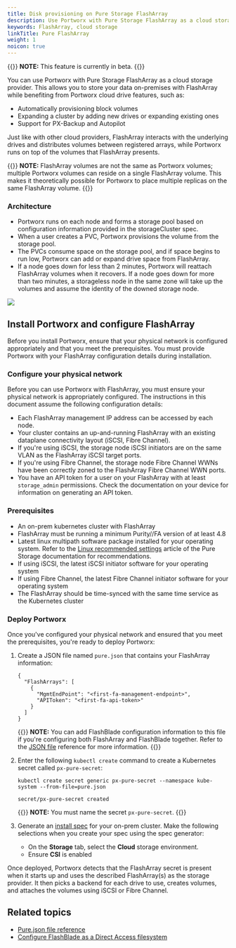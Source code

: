 ```yaml
---
title: Disk provisioning on Pure Storage FlashArray
description: Use Portworx with Pure Storage FlashArray as a cloud storage provider.
keywords: FlashArray, cloud storage
linkTitle: Pure FlashArray
weight: 1
noicon: true
---
```


{{<info>}}
**NOTE:** This feature is currently in beta. 
{{</info>}}

You can use Portworx with Pure Storage FlashArray as a cloud storage provider. This allows you to store your data on-premises with FlashArray while benefiting from Portworx cloud drive features, such as:

* Automatically provisioning block volumes
* Expanding a cluster by adding new drives or expanding existing ones
* Support for PX-Backup and Autopilot

Just like with other cloud providers, FlashArray interacts with the underlying drives and distributes volumes between registered arrays, while Portworx runs on top of the volumes that FlashArray presents. 

{{<info>}}
**NOTE:** FlashArray volumes are not the same as Portworx volumes; multiple Portworx volumes can reside on a single FlashArray volume. This makes it theoretically possible for Portworx to place multiple replicas on the same FlashArray volume. 
{{</info>}}
### Architecture

* Portworx runs on each node and forms a storage pool based on configuration information provided in the storageCluster spec.
* When a user creates a PVC, Portworx provisions the volume from the storage pool. 
* The PVCs consume space on the storage pool, and if space begins to run low, Portworx can add or expand drive space from FlashArray.
* If a node goes down for less than 2 minutes, Portworx will reattach FlashArray volumes when it recovers. If a node goes down for more than two minutes, a storageless node in the same zone will take up the volumes and assume the identity of the downed storage node.

![](/img/FaCloudDisk.png)

## Install Portworx and configure FlashArray

Before you install Portworx, ensure that your physical network is configured appropriately and that you meet the prerequisites. You must provide Portworx with your FlashArray configuration details during installation. 

### Configure your physical network

Before you can use Portworx with FlashArray, you must ensure your physical network is appropriately configured. The instructions in this document assume the following configuration details:

* Each FlashArray management IP address can be accessed by each node.
* Your cluster contains an up-and-running FlashArray with an existing dataplane connectivity layout (iSCSI, Fibre Channel).
* If you're using iSCSI, the storage node iSCSI initiators are on the same VLAN as the FlashArray iSCSI target ports.
* If you're using Fibre Channel, the storage node Fibre Channel WWNs have been correctly zoned to the FlashArray Fibre Channel WWN ports. 
* You have an API token for a user on your FlashArray with at least `storage_admin` permissions. Check the documentation on your device for information on generating an API token.

### Prerequisites

* An on-prem kubernetes cluster with FlashArray
* FlashArray must be running a minimum Purity//FA version of at least 4.8
* Latest linux multipath software package installed for your operating system. Refer to the [Linux recommended settings](https://support.purestorage.com/Solutions/Linux/Linux_Reference/Linux_Recommended_Settings) article of the Pure Storage documentation for recommendations.
* If using iSCSI, the latest iSCSI initiator software for your operating system
* If using Fibre Channel, the latest Fibre Channel initiator software for your operating system
* The FlashArray should be time-synced with the same time service as the Kubernetes cluster

### Deploy Portworx

Once you've configured your physical network and ensured that you meet the prerequisites, you're ready to deploy Portworx:

1. Create a JSON file named `pure.json` that contains your FlashArray information:
   
    ```text
    {
      "FlashArrays": [
        {
          "MgmtEndPoint": "<first-fa-management-endpoint>",
          "APIToken": "<first-fa-api-token>"
        }
      ]
    }
    ```

    {{<info>}}
**NOTE:** You can add FlashBlade configuration information to this file if you're configuring both FlashArray and FlashBlade together. Refer to the [JSON file](/reference/pure-json-reference/) reference for more information.
    {{</info>}}

1. Enter the following `kubectl create` command to create a Kubernetes secret called `px-pure-secret`:

    ```text
    kubectl create secret generic px-pure-secret --namespace kube-system --from-file=pure.json
    ```
    ```output
    secret/px-pure-secret created
    ```
    
    {{<info>}}
**NOTE:** You must name the secret `px-pure-secret`.
    {{</info>}}

3. Generate an [install spec](/portworx-install-with-kubernetes/on-premise/other) for your on-prem cluster. Make the following selections when you create your spec using the spec generator:

   * On the **Storage** tab, select the **Cloud** storage environment. <!-- TODO: need UI example from dev. -->
   * Ensure **CSI** is enabled

Once deployed, Portworx detects that the FlashArray secret is present when it starts up and uses the described FlashArray(s) as the storage provider. It then picks a backend for each drive to use, creates volumes, and attaches the volumes using iSCSI or Fibre Channel. 

## Related topics

* [Pure.json file reference](/reference/pure-json-reference/)
* [Configure FlashBlade as a Direct Access filesystem](/portworx-install-with-kubernetes/storage-operations/create-pvcs/pure-flashblade/)
